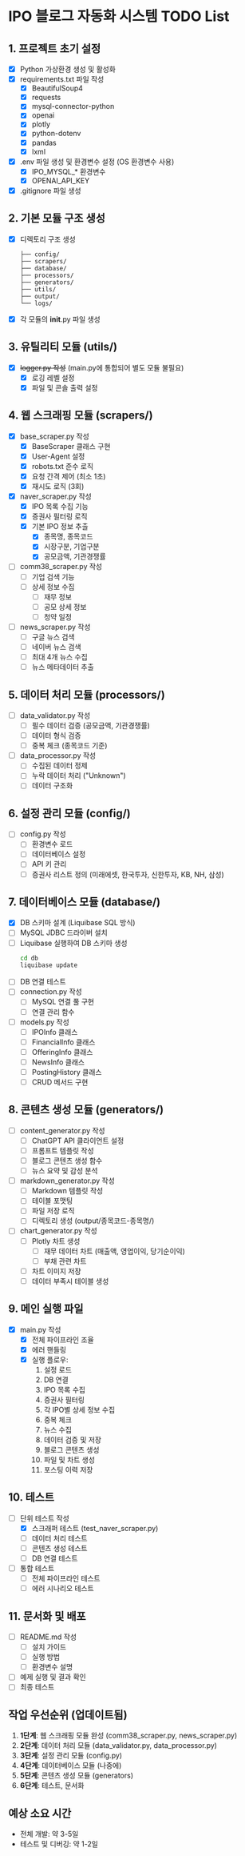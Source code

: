 # IPO 블로그 자동화 시스템 TODO List

## 1. 프로젝트 초기 설정
- [x] Python 가상환경 생성 및 활성화
- [x] requirements.txt 파일 작성
  - [x] BeautifulSoup4
  - [x] requests
  - [x] mysql-connector-python
  - [x] openai
  - [x] plotly
  - [x] python-dotenv
  - [x] pandas
  - [x] lxml
- [x] .env 파일 생성 및 환경변수 설정 (OS 환경변수 사용)
  - [x] IPO_MYSQL_* 환경변수
  - [x] OPENAI_API_KEY
- [x] .gitignore 파일 생성

## 2. 기본 모듈 구조 생성
- [x] 디렉토리 구조 생성
  ```
  ├── config/
  ├── scrapers/
  ├── database/
  ├── processors/
  ├── generators/
  ├── utils/
  ├── output/
  └── logs/
  ```
- [x] 각 모듈의 __init__.py 파일 생성

## 3. 유틸리티 모듈 (utils/)
- [x] ~~logger.py 작성~~ (main.py에 통합되어 별도 모듈 불필요)
  - [x] 로깅 레벨 설정
  - [x] 파일 및 콘솔 출력 설정

## 4. 웹 스크래핑 모듈 (scrapers/)
- [x] base_scraper.py 작성
  - [x] BaseScraper 클래스 구현
  - [x] User-Agent 설정
  - [x] robots.txt 준수 로직
  - [x] 요청 간격 제어 (최소 1초)
  - [x] 재시도 로직 (3회)

- [x] naver_scraper.py 작성
  - [x] IPO 목록 수집 기능
  - [x] 증권사 필터링 로직
  - [x] 기본 IPO 정보 추출
    - [x] 종목명, 종목코드
    - [x] 시장구분, 기업구분
    - [x] 공모금액, 기관경쟁률

- [ ] comm38_scraper.py 작성
  - [ ] 기업 검색 기능
  - [ ] 상세 정보 수집
    - [ ] 재무 정보
    - [ ] 공모 상세 정보
    - [ ] 청약 일정

- [ ] news_scraper.py 작성
  - [ ] 구글 뉴스 검색
  - [ ] 네이버 뉴스 검색
  - [ ] 최대 4개 뉴스 수집
  - [ ] 뉴스 메타데이터 추출

## 5. 데이터 처리 모듈 (processors/)
- [ ] data_validator.py 작성
  - [ ] 필수 데이터 검증 (공모금액, 기관경쟁률)
  - [ ] 데이터 형식 검증
  - [ ] 중복 체크 (종목코드 기준)

- [ ] data_processor.py 작성
  - [ ] 수집된 데이터 정제
  - [ ] 누락 데이터 처리 ("Unknown")
  - [ ] 데이터 구조화

## 6. 설정 관리 모듈 (config/)
- [ ] config.py 작성
  - [ ] 환경변수 로드
  - [ ] 데이터베이스 설정
  - [ ] API 키 관리
  - [ ] 증권사 리스트 정의 (미래에셋, 한국투자, 신한투자, KB, NH, 삼성)

## 7. 데이터베이스 모듈 (database/)
- [x] DB 스키마 설계 (Liquibase SQL 방식)
- [ ] MySQL JDBC 드라이버 설치
- [ ] Liquibase 실행하여 DB 스키마 생성
  ```bash
  cd db
  liquibase update
  ```
- [ ] DB 연결 테스트
- [ ] connection.py 작성
  - [ ] MySQL 연결 풀 구현
  - [ ] 연결 관리 함수
- [ ] models.py 작성
  - [ ] IPOInfo 클래스
  - [ ] FinancialInfo 클래스
  - [ ] OfferingInfo 클래스
  - [ ] NewsInfo 클래스
  - [ ] PostingHistory 클래스
  - [ ] CRUD 메서드 구현

## 8. 콘텐츠 생성 모듈 (generators/)
- [ ] content_generator.py 작성
  - [ ] ChatGPT API 클라이언트 설정
  - [ ] 프롬프트 템플릿 작성
  - [ ] 블로그 콘텐츠 생성 함수
  - [ ] 뉴스 요약 및 감성 분석

- [ ] markdown_generator.py 작성
  - [ ] Markdown 템플릿 작성
  - [ ] 테이블 포맷팅
  - [ ] 파일 저장 로직
  - [ ] 디렉토리 생성 (output/종목코드-종목명/)

- [ ] chart_generator.py 작성
  - [ ] Plotly 차트 생성
    - [ ] 재무 데이터 차트 (매출액, 영업이익, 당기순이익)
    - [ ] 부채 관련 차트
  - [ ] 차트 이미지 저장
  - [ ] 데이터 부족시 테이블 생성

## 9. 메인 실행 파일
- [x] main.py 작성
  - [x] 전체 파이프라인 조율
  - [x] 에러 핸들링
  - [x] 실행 플로우:
    1. 설정 로드
    2. DB 연결
    3. IPO 목록 수집
    4. 증권사 필터링
    5. 각 IPO별 상세 정보 수집
    6. 중복 체크
    7. 뉴스 수집
    8. 데이터 검증 및 저장
    9. 블로그 콘텐츠 생성
    10. 파일 및 차트 생성
    11. 포스팅 이력 저장

## 10. 테스트
- [ ] 단위 테스트 작성
  - [x] 스크래퍼 테스트 (test_naver_scraper.py)
  - [ ] 데이터 처리 테스트
  - [ ] 콘텐츠 생성 테스트
  - [ ] DB 연결 테스트
- [ ] 통합 테스트
  - [ ] 전체 파이프라인 테스트
  - [ ] 에러 시나리오 테스트

## 11. 문서화 및 배포
- [ ] README.md 작성
  - [ ] 설치 가이드
  - [ ] 실행 방법
  - [ ] 환경변수 설명
- [ ] 예제 실행 및 결과 확인
- [ ] 최종 테스트

## 작업 우선순위 (업데이트됨)
1. **1단계**: 웹 스크래핑 모듈 완성 (comm38_scraper.py, news_scraper.py)
2. **2단계**: 데이터 처리 모듈 (data_validator.py, data_processor.py)
3. **3단계**: 설정 관리 모듈 (config.py)
4. **4단계**: 데이터베이스 모듈 (나중에)
5. **5단계**: 콘텐츠 생성 모듈 (generators)
6. **6단계**: 테스트, 문서화

## 예상 소요 시간
- 전체 개발: 약 3-5일
- 테스트 및 디버깅: 약 1-2일 